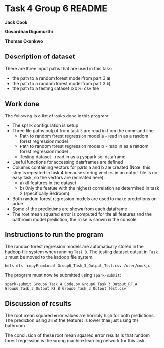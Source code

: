 # Task 4 Group 6 README

**Jack Cook**

**Govardhan Digumurthi**

**Thomas Okonkwo**

## Description of dataset
There are three input paths that are used in this task:

- the path to a random forest model from part 3 a)
- the path to a random forest model from part 3 b)
- the path to a testing dataset (20%) csv file

## Work done
The following is a list of tasks done in this program:

- The spark configuration is setup
- Three file paths output from task 3 are read in from the command line
  * Path to random forest regression model a - read in as a random
    forest regression model
  * Path to random forest regression model b - read in as a random
    forest regression model
  * Testing dataset - read in as a pyspark sql dataframe
- Useful functions for accessing dataframes are defined
- Columns containing vectors for parts a and b are created (Note:
  this step is repeated in task 4 because storing vectors in an output
  file is no easy task, so the vectors are recreated here):
  * a) all features in the dataset
  * b) Only the feature with the highest correlation as determined in
       task 2 (specifically Bedroom)
- Both random forest regression models are used to make predictions
  on price
- Some of the predictions are shown from each dataframe
- The root mean squared error is computed for the all features and the
  bathroom model prediction, the rmse is shown in the console

## Instructions to run the program 

The random forest regression models are automatically stored in the 
hadoop file system when running `Task 3`. The testing dataset output in
`Task 3` must be moved to the hadoop file system.
```
hdfs dfs -copyFromLocal Group6_Task_3_Output_Test.csv /user/cookjc
```
The program must now be submitted using `spark-submit`:
```
spark-submit Group6_Task_4_Code.py Group6_Task_3_Output_RF_A Group6_Task_3_Output_RF_B Group6_Task_3_Output_Test.csv
```

## Discussion of results

The root mean squared error values are horribly high for both 
predictions. The prediction using all of the features is lower than
just using the bathroom. 

The conclusion of these root mean squared error results is that
random forest regression is the wrong machine learning network for this
task. 




